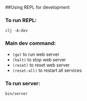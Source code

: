 ##Using REPL for development

### To run REPL:
```
clj -A:dev
```

### Main dev command:
- `(go)` to run web server
- `(halt)` to stop web server
- `(reset)` to reset web server
- `(reset-all)` to restart all services

### To run server:
```
bin/server
```
